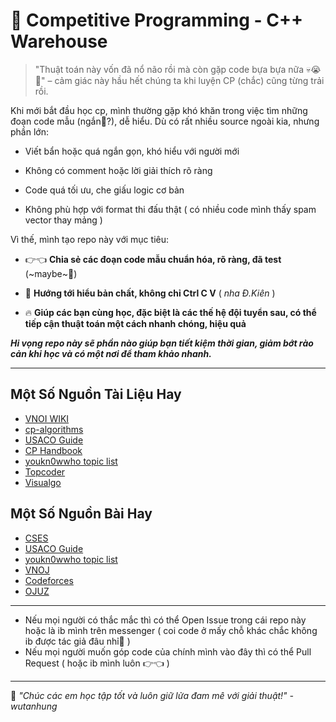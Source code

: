 # 📘 Competitive Programming - C++ Warehouse

> "Thuật toán này vốn đã nổ não rồi mà còn gặp code bựa bựa nữa 💀😭🥀" – cảm giác này hầu hết chúng ta khi luyện CP (chắc) cũng từng trải rồi.



Khi mới bắt đầu học cp, mình thường gặp khó khăn trong việc tìm những đoạn code mẫu (ngắn🐧?), dễ hiểu. Dù có rất nhiều source ngoài kia, nhưng phần lớn:

- Viết bẩn hoặc quá ngắn gọn, khó hiểu với người mới

- Không có comment hoặc lời giải thích rõ ràng

- Code quá tối ưu, che giấu logic cơ bản

- Không phù hợp với format thi đấu thật ( có nhiều code mình thấy spam vector thay mảng )


Vì thế, mình tạo repo này với mục tiêu:

- 👉👈 **Chia sẻ các đoạn code mẫu chuẩn hóa, rõ ràng, đã test** (~maybe~🐧)

- 🧠 **Hướng tới hiểu bản chất, không chỉ Ctrl C V** ( *nha Đ.Kiên* )

- 🔥 **Giúp các bạn cùng học, đặc biệt là các thế hệ đội tuyển sau, có thể tiếp cận thuật toán một cách nhanh chóng, hiệu quả**

***Hi vọng repo này sẽ phần nào giúp bạn tiết kiệm thời gian, giảm bớt rào cản khi học và có một nơi để tham khảo nhanh.***

---

## Một Số Nguồn Tài Liệu Hay
- [VNOI WIKI](https://wiki.vnoi.info/)
- [cp-algorithms](https://cp-algorithms.com/index.html)
- [USACO Guide](https://usaco.guide/dashboard/)
- [CP Handbook](https://usaco.guide/CPH.pdf#page=3)
- [youkn0wwho topic list](https://youkn0wwho.academy/topic-list)
- [Topcoder](https://www.topcoder.com/thrive/tracks?track=Competitive%20Programming)
- [Visualgo](https://visualgo.net/en)
## Một Số Nguồn Bài Hay
- [CSES](https://cses.fi/problemset/list/)
- [USACO Guide](https://usaco.guide/dashboard/)
- [youkn0wwho topic list](https://youkn0wwho.academy/topic-list)
- [VNOJ](https://oj.vnoi.info/)
- [Codeforces](https://codeforces.com/problemset#)
- [OJUZ](https://oj.uz/)
  
---

- Nếu mọi người có thắc mắc thì có thể Open Issue trong cái repo này hoặc là ib mình trên messenger ( coi code ở mấy chỗ khác chắc không ib được tác giả đâu nhỉ🐧 )
- Nếu mọi người muốn góp code của chính mình vào đây thì có thể Pull Request ( hoặc ib mình luôn 👉👈 )

---
🎯 *"Chúc các em học tập tốt và luôn giữ lửa đam mê với giải thuật!" -wutanhung*
